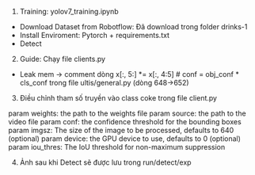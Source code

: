 1. Training: yolov7_training.ipynb
- Download Dataset from Robotflow: Đã download trong folder drinks-1
- Install Enviroment: Pytorch + requirements.txt
- Detect

2. Guide: Chạy file clients.py
- Leak mem -> comment dòng x[:, 5:] *= x[:, 4:5]  # conf = obj_conf * cls_conf trong file ultis/general.py (dòng 648->652)

3. Điều chỉnh tham số truyền vào class coke trong file client.py

param weights: the path to the weights file
param source: the path to the video file
param conf: the confidence threshold for the bounding boxes
param imgsz: The size of the image to be processed, defaults to 640 (optional)
param device: the GPU device to use, defaults to 0 (optional)
param iou_thres: The IoU threshold for non-maximum suppression

4. Ảnh sau khi Detect sẽ được lưu trong run/detect/exp